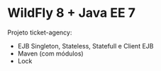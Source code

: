 # WildFly 8 + Java EE 7

Projeto ticket-agency:
- EJB Singleton, Stateless, Statefull e Client EJB
- Maven (com módulos)
- Lock

